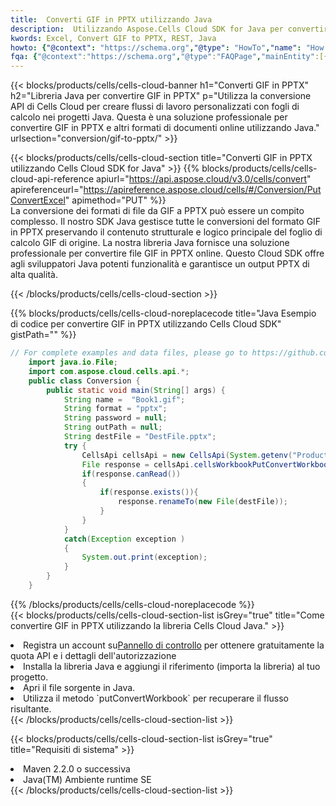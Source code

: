 ```yaml
---
title:  Converti GIF in PPTX utilizzando Java
description:  Utilizzando Aspose.Cells Cloud SDK for Java per convertire un file in formato GIF in un file in formato PPTX.
kwords: Excel, Convert GIF to PPTX, REST, Java
howto: {"@context": "https://schema.org","@type": "HowTo","name": "How to convert GIF to PPTX using the Cells Cloud Java library.","description": "How to convert GIF to PPTX using the Cells Cloud Java library.","image": {"@type": "ImageObject"},"url": "/java/conversion/gif-to-pptx/","step": [{ "@type": "HowToStep","name": "How to convert GIF to PPTX using the Cells Cloud Java library. step 1", "image": {"@type": "ImageObject",},"url": "/java/conversion/gif-to-pptx/","text": "Register an account at <a href='https://dashboard.aspose.cloud/'>Dashboard</a> to get free API quota & authorization details",},{ "@type": "HowToStep","name": "How to convert GIF to PPTX using the Cells Cloud Java library. step 1", "image": {"@type": "ImageObject",},"url": "/java/conversion/gif-to-pptx/","text": "Install Java library and add the reference (import the library) to your project.",},{ "@type": "HowToStep","name": "How to convert GIF to PPTX using the Cells Cloud Java library. step 1", "image": {"@type": "ImageObject",},"url": "/java/conversion/gif-to-pptx/","text": "Open the source file in Java.",},{ "@type": "HowToStep","name": "How to convert GIF to PPTX using the Cells Cloud Java library. step 1", "image": {"@type": "ImageObject",},"url": "/java/conversion/gif-to-pptx/","text": "Use the `putConvertWorkbook` method to retrieve the resulting stream.",}, ],"supply": {"@type": "HowToSupply","name": "document"},"tool": [{"@type": "HowToTool","name": "IntelliJ IDEA, Visual Studio Code, Eclipse"},{"@type": "HowToTool","name": "Aspose Cells"}],"totalTime": "PT6M"}
fqa: {"@context":"https://schema.org","@type":"FAQPage","mainEntity":[{"@type":"Question","name":"Why convert file formats in C# using REST API?","acceptedAnswer":{"@type":"Answer","text":"Documents are encoded in many ways, and some files may be incompatible with the software you use. To open and read such files, just convert them to appropriate file formats.<br/><ol><li>Install .NET SDK and add the reference (import the library) to your project.</li><li>Open the source file in C# using REST API.</li><li>Call the PutConvertWorkbookRequest() method, passing an output filename with required extension.</li><li>Get the result of conversion as a separate file.</li></ol>"}},{"@type":"Question","name":"What file formats can I convert with your C# library?","acceptedAnswer":{"@type":"Answer","text":"We support a variety of file formats for conversion using .NET library, including XLSX, Excel, xls , PDF, CSV, HTML, Markdown, XML, PNG, JPG, TIFF, Json, TXT and many more."}},{"@type":"Question","name":"What is the maximum allowed file size for conversion using this .NET library?","acceptedAnswer":{"@type":"Answer","text":"There are no file size limits for format conversions using .NET library."}}]}
---
```

{{< blocks/products/cells/cells-cloud-banner h1="Converti GIF in PPTX" h2="Libreria Java per convertire GIF in PPTX" p="Utilizza la conversione API di Cells Cloud per creare flussi di lavoro personalizzati con fogli di calcolo nei progetti Java. Questa è una soluzione professionale per convertire GIF in PPTX e altri formati di documenti online utilizzando Java." urlsection="conversion/gif-to-pptx/" >}}

{{< blocks/products/cells/cells-cloud-section title="Converti GIF in PPTX utilizzando Cells Cloud SDK for Java" >}}
{{% blocks/products/cells/cells-cloud-api-reference apiurl="https://api.aspose.cloud/v3.0/cells/convert" apireferenceurl="https://apireference.aspose.cloud/cells/#/Conversion/PutConvertExcel" apimethod="PUT" %}}
<br/>
La conversione dei formati di file da GIF a PPTX può essere un compito complesso. Il nostro SDK Java gestisce tutte le conversioni del formato GIF in PPTX preservando il contenuto strutturale e logico principale del foglio di calcolo GIF di origine. La nostra libreria Java fornisce una soluzione professionale per convertire file GIF in PPTX online. Questo Cloud SDK offre agli sviluppatori Java potenti funzionalità e garantisce un output PPTX di alta qualità.

{{< /blocks/products/cells/cells-cloud-section >}}

{{% blocks/products/cells/cells-cloud-noreplacecode title="Java Esempio di codice per convertire GIF in PPTX utilizzando Cells Cloud SDK" gistPath="" %}}
 
```java
// For complete examples and data files, please go to https://github.com/aspose-cells-cloud/aspose-cells-cloud-java/
    import java.io.File;
    import com.aspose.cloud.cells.api.*;
    public class Conversion {
        public static void main(String[] args) {
            String name =  "Book1.gif";
            String format = "pptx";
            String password = null;
            String outPath = null;
            String destFile = "DestFile.pptx";
            try {
                CellsApi cellsApi = new CellsApi(System.getenv("ProductClientId"), System.getenv("ProductClientSecret"));
                File response = cellsApi.cellsWorkbookPutConvertWorkbook(new File(name), format, password, outPath, null,null);            
                if(response.canRead())
                {
                    if(response.exists()){
                        response.renameTo(new File(destFile));
                    }                
                }
            }
            catch(Exception exception )
            {
                System.out.print(exception);
            }
        }
    }
```
 
{{% /blocks/products/cells/cells-cloud-noreplacecode %}}
<br/>
{{< blocks/products/cells/cells-cloud-section-list isGrey="true" title="Come convertire GIF in PPTX utilizzando la libreria Cells Cloud Java." >}}
<li> Registra un account su<a href="https://dashboard.aspose.cloud/">Pannello di controllo</a> per ottenere gratuitamente la quota API e i dettagli dell'autorizzazione</li>
<li>Installa la libreria Java e aggiungi il riferimento (importa la libreria) al tuo progetto.</li>
<li>Apri il file sorgente in Java.</li>
<li>Utilizza il metodo `putConvertWorkbook` per recuperare il flusso risultante.</li>
{{< /blocks/products/cells/cells-cloud-section-list >}}

{{< blocks/products/cells/cells-cloud-section-list isGrey="true" title="Requisiti di sistema" >}}
<li>Maven 2.2.0 o successiva</li>
<li>Java(TM) Ambiente runtime SE</li>
{{< /blocks/products/cells/cells-cloud-section-list >}}
